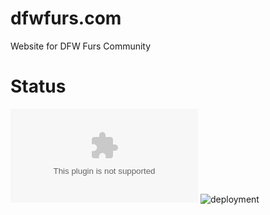 # dfwfurs.com
Website for DFW Furs Community

# Status
![Build Status](https://parabola949.visualstudio.com/dfwfurs.com/_apis/build/status/GreyWolfDev.dfwfurs.com?branchName=master) ![deployment](https://parabola949.vsrm.visualstudio.com/_apis/public/Release/badge/39ff20b9-ecd0-46b8-bda4-4a6d53bb4725/1/1)
